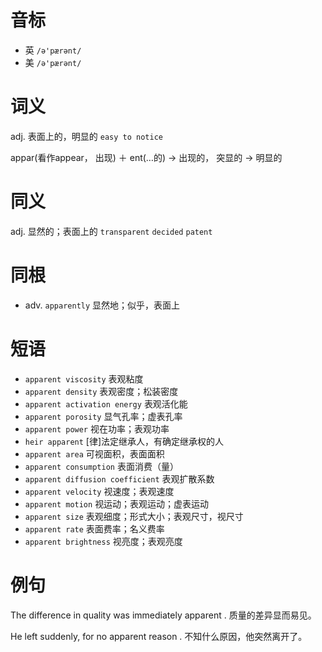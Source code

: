 # 音标

- 英 `/ə'pærənt/`
- 美 `/ə'pærənt/`

# 词义

adj. 表面上的，明显的
`easy to notice`



appar(看作appear， 出现) ＋ ent(…的) → 出现的， 突显的 → 明显的

# 同义

adj. 显然的；表面上的
`transparent` `decided` `patent`

# 同根

- adv. `apparently` 显然地；似乎，表面上

# 短语

- `apparent viscosity` 表观粘度
- `apparent density` 表观密度；松装密度
- `apparent activation energy` 表观活化能
- `apparent porosity` 显气孔率；虚表孔率
- `apparent power` 视在功率；表观功率
- `heir apparent` [律]法定继承人，有确定继承权的人
- `apparent area` 可视面积，表面面积
- `apparent consumption` 表面消费（量）
- `apparent diffusion coefficient` 表观扩散系数
- `apparent velocity` 视速度；表观速度
- `apparent motion` 视运动；表观运动；虚表运动
- `apparent size` 表观细度；形式大小；表观尺寸，视尺寸
- `apparent rate` 表面费率；名义费率
- `apparent brightness` 视亮度；表观亮度

# 例句

The difference in quality was immediately apparent .
质量的差异显而易见。

He left suddenly, for no apparent reason .
不知什么原因，他突然离开了。


